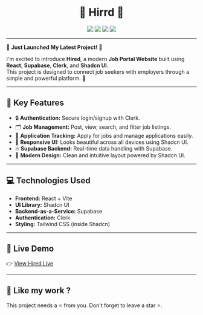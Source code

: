<h1 align="center">💫 Hirrd 💫</h1>

<p align="center">
<img src="https://img.shields.io/badge/Created_By-Sayantan_Bera-blue"> 
<img src="https://img.shields.io/badge/Tech_Stack-React_+_Supabase_+_Clerk_+_ShadcnUI-red">
<img src="https://img.shields.io/badge/License-MIT-green">
<img src="https://img.shields.io/badge/Status-Active-brightgreen">
</p>

---

🎉 **Just Launched My Latest Project!** 🎉

I'm excited to introduce **Hired**, a modern **Job Portal Website** built using **React**, **Supabase**, **Clerk**, and **Shadcn UI**.  
This project is designed to connect job seekers with employers through a simple and powerful platform. 🚀

---

## 🔑 Key Features

- 🔒 **Authentication:** Secure login/signup with Clerk.
- 🗂️ **Job Management:** Post, view, search, and filter job listings.
- 📄 **Application Tracking:** Apply for jobs and manage applications easily.
- 📱 **Responsive UI:** Looks beautiful across all devices using Shadcn UI.
- 🔥 **Supabase Backend:** Real-time data handling with Supabase.
- 🎨 **Modern Design:** Clean and intuitive layout powered by Shadcn UI.

---

## 💻 Technologies Used

- **Frontend:** React + Vite
- **UI Library:** Shadcn UI
- **Backend-as-a-Service:** Supabase
- **Authentication:** Clerk
- **Styling:** Tailwind CSS (inside Shadcn)

---

## 🚀 Live Demo

👉 [View Hired Live](https://hired-iota.vercel.app/)

---

## 💖 Like my work ?

This project needs a ⭐️ from you. Don't forget to leave a star ⭐️.
